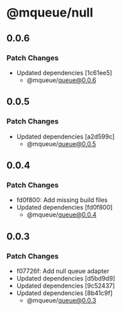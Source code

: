 # @mqueue/null

## 0.0.6

### Patch Changes

- Updated dependencies [1c61ee5]
  - @mqueue/queue@0.0.6

## 0.0.5

### Patch Changes

- Updated dependencies [a2d599c]
  - @mqueue/queue@0.0.5

## 0.0.4

### Patch Changes

- fd0f800: Add missing build files
- Updated dependencies [fd0f800]
  - @mqueue/queue@0.0.4

## 0.0.3

### Patch Changes

- f07726f: Add null queue adapter
- Updated dependencies [d5bd9d9]
- Updated dependencies [9c52437]
- Updated dependencies [8b41c9f]
  - @mqueue/queue@0.0.3
